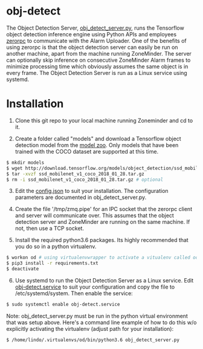 # obj-detect
The Object Detection Server, [obj_detect_server.py](https://github.com/goruck/smart-zoneminder/blob/master/obj-detect/obj_detect_server.py), runs the Tensorflow object detection inference engine using Python APIs and employees [zerorpc](http://www.zerorpc.io/) to communicate with the Alarm Uploader. One of the benefits of using zerorpc is that the object detection server can easily be run on another machine, apart from the machine running ZoneMinder. The server can optionally skip inference on consecutive ZoneMinder Alarm frames to minimize processing time which obviously assumes the same object is in every frame. The Object Detection Server is run as a Linux service using systemd.

# Installation
1. Clone this git repo to your local machine running Zoneminder and cd to it.

2. Create a folder called "models" and download a Tensorflow object detection model from the [model zoo](https://github.com/tensorflow/models/blob/master/research/object_detection/g3doc/detection_model_zoo.md). Only models that have been trained with the COCO dataset are supported at this time.
```bash
$ mkdir models
$ wget http://download.tensorflow.org/models/object_detection/ssd_mobilenet_v1_coco_2018_01_28.tar.gz # example download of ssd_mobilenet_v1
$ tar -xvzf ssd_mobilenet_v1_coco_2018_01_28.tar.gz
$ rm -i ssd_mobilenet_v1_coco_2018_01_28.tar.gz # optional
```

3. Edit the [config.json](https://github.com/goruck/smart-zoneminder/blob/master/obj-detect/config.json) to suit your installation. The configuration parameters are documented in obj_detect_server.py.

4. Create the file '/tmp/zmq.pipe' for an IPC socket that the zerorpc client and server will communicate over. This assumes that the object detection server and ZoneMinder are running on the same machine. If not, then use a TCP socket.

5. Install the required python3.6 packages. Its highly recommended that you do so in a python virtualenv.
```bash
$ workon od # using virtualenvwrapper to activate a vitualenv called od
$ pip3 install -r requirements.txt
$ deactivate
```

6. Use systemd to run the Object Detection Server as a Linux service. Edit [obj-detect.service](../scripts/obj-detect.service) to suit your configuration and copy the file to /etc/systemd/system. Then enable the service:
```bash
$ sudo systemctl enable obj-detect.service
```

Note: obj_detect_server.py must be run in the python virtual environment that was setup above. Here's a command line example of how to do this w/o explicitly activating the virtualenv (adjust path for your installation):
```bash
$ /home/lindo/.virtualenvs/od/bin/python3.6 obj_detect_server.py
```
